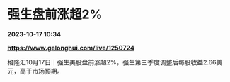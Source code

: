 # 强生盘前涨超2%

**2023-10-17 10:34**

**https://www.gelonghui.com/live/1250724**

格隆汇10月17日｜强生美股盘前涨超2%，强生第三季度调整后每股收益2.66美元，高于市场预期。